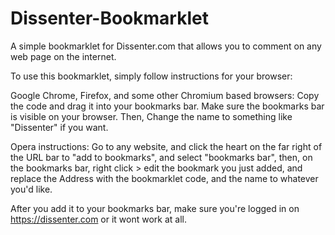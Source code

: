 # Dissenter-Bookmarklet
A simple bookmarklet for Dissenter.com that allows you to comment on any web page on the internet.

To use this bookmarklet, simply follow instructions for your browser: 

Google Chrome, Firefox, and some other Chromium based browsers: Copy the code and drag it into your bookmarks bar. 
Make sure the bookmarks bar is visible on your browser. Then, Change the name to something like "Dissenter" if you want. 

Opera instructions: Go to any website, and click the heart on the far right of the URL bar to "add to bookmarks", and select "bookmarks bar", then, on the bookmarks bar, right click > edit the bookmark you just added, and replace the Address with the bookmarklet code, and the name to whatever you'd like. 

After you add it to your bookmarks bar, make sure you're logged in on https://dissenter.com or it wont work at all.
